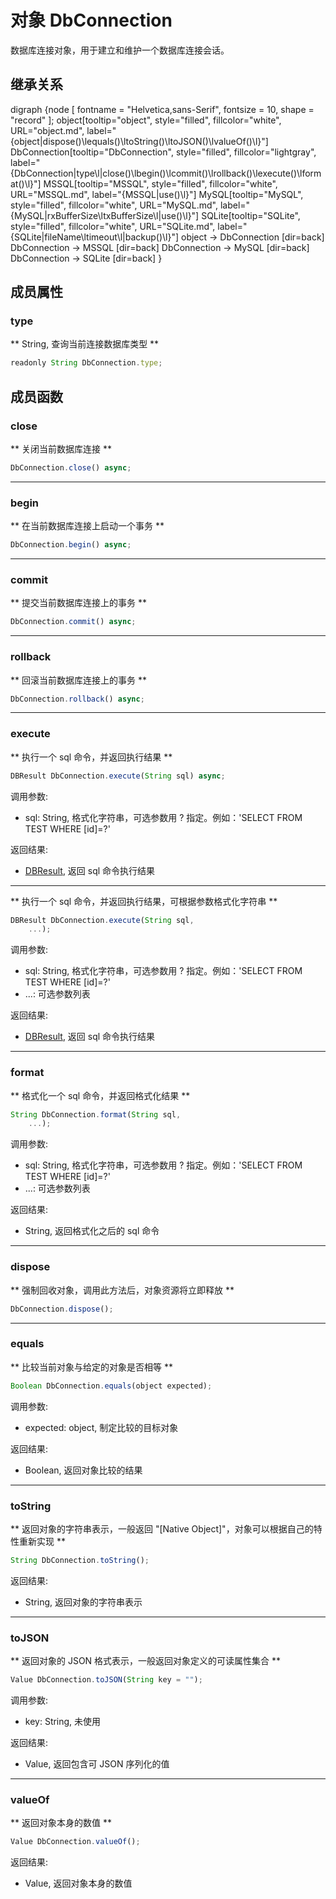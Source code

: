 # 对象 DbConnection
数据库连接对象，用于建立和维护一个数据库连接会话。

## 继承关系
<dot>digraph {node [ fontname = "Helvetica,sans-Serif", fontsize = 10, shape = "record" ];
object[tooltip="object", style="filled", fillcolor="white", URL="object.md", label="{object|dispose()\lequals()\ltoString()\ltoJSON()\lvalueOf()\l}"]
DbConnection[tooltip="DbConnection", style="filled", fillcolor="lightgray", label="{DbConnection|type\l|close()\lbegin()\lcommit()\lrollback()\lexecute()\lformat()\l}"]
MSSQL[tooltip="MSSQL", style="filled", fillcolor="white", URL="MSSQL.md", label="{MSSQL|use()\l}"]
MySQL[tooltip="MySQL", style="filled", fillcolor="white", URL="MySQL.md", label="{MySQL|rxBufferSize\ltxBufferSize\l|use()\l}"]
SQLite[tooltip="SQLite", style="filled", fillcolor="white", URL="SQLite.md", label="{SQLite|fileName\ltimeout\l|backup()\l}"]
object -> DbConnection [dir=back]
DbConnection -> MSSQL [dir=back]
DbConnection -> MySQL [dir=back]
DbConnection -> SQLite [dir=back]
}</dot>

## 成员属性
        
### type
** String, 查询当前连接数据库类型 **

```JavaScript
readonly String DbConnection.type;
```

## 成员函数
        
### close
** 关闭当前数据库连接 **

```JavaScript
DbConnection.close() async;
```

--------------------------
### begin
** 在当前数据库连接上启动一个事务 **

```JavaScript
DbConnection.begin() async;
```

--------------------------
### commit
** 提交当前数据库连接上的事务 **

```JavaScript
DbConnection.commit() async;
```

--------------------------
### rollback
** 回滚当前数据库连接上的事务 **

```JavaScript
DbConnection.rollback() async;
```

--------------------------
### execute
** 执行一个 sql 命令，并返回执行结果 **

```JavaScript
DBResult DbConnection.execute(String sql) async;
```

调用参数:
* sql: String, 格式化字符串，可选参数用 ? 指定。例如：'SELECT FROM TEST WHERE [id]=?'

返回结果:
* [DBResult](DBResult.md), 返回 sql 命令执行结果

--------------------------
** 执行一个 sql 命令，并返回执行结果，可根据参数格式化字符串 **

```JavaScript
DBResult DbConnection.execute(String sql,
    ...);
```

调用参数:
* sql: String, 格式化字符串，可选参数用 ? 指定。例如：'SELECT FROM TEST WHERE [id]=?'
* ...: 可选参数列表

返回结果:
* [DBResult](DBResult.md), 返回 sql 命令执行结果

--------------------------
### format
** 格式化一个 sql 命令，并返回格式化结果 **

```JavaScript
String DbConnection.format(String sql,
    ...);
```

调用参数:
* sql: String, 格式化字符串，可选参数用 ? 指定。例如：'SELECT FROM TEST WHERE [id]=?'
* ...: 可选参数列表

返回结果:
* String, 返回格式化之后的 sql 命令

--------------------------
### dispose
** 强制回收对象，调用此方法后，对象资源将立即释放 **

```JavaScript
DbConnection.dispose();
```

--------------------------
### equals
** 比较当前对象与给定的对象是否相等 **

```JavaScript
Boolean DbConnection.equals(object expected);
```

调用参数:
* expected: object, 制定比较的目标对象

返回结果:
* Boolean, 返回对象比较的结果

--------------------------
### toString
** 返回对象的字符串表示，一般返回 "[Native Object]"，对象可以根据自己的特性重新实现 **

```JavaScript
String DbConnection.toString();
```

返回结果:
* String, 返回对象的字符串表示

--------------------------
### toJSON
** 返回对象的 JSON 格式表示，一般返回对象定义的可读属性集合 **

```JavaScript
Value DbConnection.toJSON(String key = "");
```

调用参数:
* key: String, 未使用

返回结果:
* Value, 返回包含可 JSON 序列化的值

--------------------------
### valueOf
** 返回对象本身的数值 **

```JavaScript
Value DbConnection.valueOf();
```

返回结果:
* Value, 返回对象本身的数值

